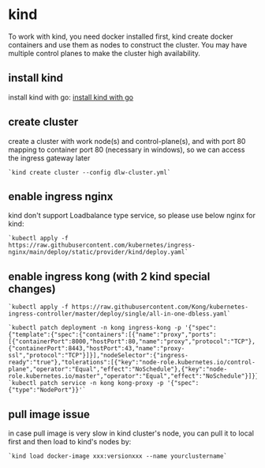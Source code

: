 # kind
To work with kind, you need docker installed first, kind create docker containers and use them as nodes to construct the cluster. You may have multiple control planes to make the cluster high availability.

## install kind
install kind with go: [install kind with go](https://kind.sigs.k8s.io/docs/user/quick-start/#installing-with-go-get--go-install)

## create cluster
create a cluster with work node(s) and control-plane(s), and with port 80 mapping to container port 80 (necessary in windows), so we can access the ingress gateway later

    `kind create cluster --config dlw-cluster.yml`

## enable ingress nginx
kind don't support Loadbalance type service, so please use below nginx for kind:

    `kubectl apply -f https://raw.githubusercontent.com/kubernetes/ingress-nginx/main/deploy/static/provider/kind/deploy.yaml`
## enable ingress kong (with 2 kind special changes)
    `kubectl apply -f https://raw.githubusercontent.com/Kong/kubernetes-ingress-controller/master/deploy/single/all-in-one-dbless.yaml`
    
    `kubectl patch deployment -n kong ingress-kong -p '{"spec":{"template":{"spec":{"containers":[{"name":"proxy","ports":[{"containerPort":8000,"hostPort":80,"name":"proxy","protocol":"TCP"},{"containerPort":8443,"hostPort":43,"name":"proxy-ssl","protocol":"TCP"}]}],"nodeSelector":{"ingress-ready":"true"},"tolerations":[{"key":"node-role.kubernetes.io/control-plane","operator":"Equal","effect":"NoSchedule"},{"key":"node-role.kubernetes.io/master","operator":"Equal","effect":"NoSchedule"}]}}}}'`
    `kubectl patch service -n kong kong-proxy -p '{"spec":{"type":"NodePort"}}'`
## pull image issue

in case pull image is very slow in kind cluster's node, you can pull it to local first and then load to kind's nodes by:

    `kind load docker-image xxx:versionxxx --name yourclustername`
